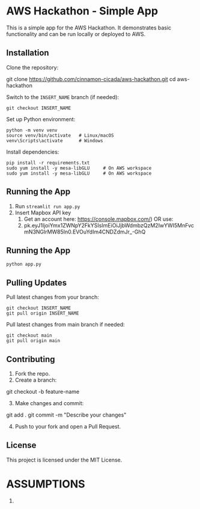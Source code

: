 # AWS Hackathon - Simple App

This is a simple app for the AWS Hackathon. It demonstrates basic functionality and can be run locally or deployed to AWS.

## Installation

Clone the repository:

git clone https://github.com/cinnamon-cicada/aws-hackathon.git
cd aws-hackathon

Switch to the `INSERT_NAME` branch (if needed):

```
git checkout INSERT_NAME
```

Set up Python environment:

```
python -m venv venv
source venv/bin/activate   # Linux/macOS
venv\Scripts\activate      # Windows
```
Install dependencies:

```
pip install -r requirements.txt
sudo yum install -y mesa-libGLU     # On AWS workspace
sudo yum install -y mesa-libGLU     # On AWS workspace
```
## Running the App

1. Run `streamlit run app.py`
2. Insert Mapbox API key 
    1. Get an account here: https://console.mapbox.com/) OR use:
    2. pk.eyJ1IjoiYmx1ZWNpY2FkYSIsImEiOiJjbWdmbzQzM2IwYWI5MnFvcmN3NGlrMW85In0.EVOuYdIm4CNDZdmJr_-GhQ

## Running the App

```python app.py```

## Pulling Updates

Pull latest changes from your branch:

```
git checkout INSERT_NAME
git pull origin INSERT_NAME
```
Pull latest changes from main branch if needed:

```
git checkout main
git pull origin main
```

## Contributing

1. Fork the repo.  
2. Create a branch:

git checkout -b feature-name

3. Make changes and commit:

git add .
git commit -m "Describe your changes"

4. Push to your fork and open a Pull Request.

## License

This project is licensed under the MIT License.


# ASSUMPTIONS
1. 
